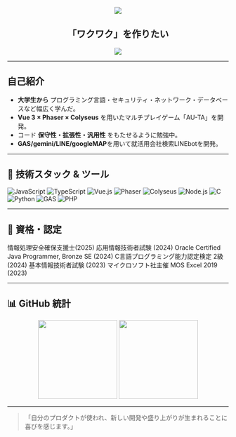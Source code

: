 <!-- ヘッダーバナー -->

<p align="center">
  <img src="https://capsule-render.vercel.app/api?type=venom&colorvenom0:3b82f6,100:9333ea&height=200&section=header&text=otake1006%20|%20学生%20エンジニア&fontColor=ffffff&fontSize=60&animation=fadeIn"/>
</p>

<h2 align="center">「ワクワク」を作りたい</h2>

<p align="center">
  <a href="mailto:san-j23008@sangi.jp"><img src="https://img.shields.io/badge/Email-D14836?style=for-the-badge&logo=gmail&logoColor=white"/></a>
</p>

---

##  自己紹介

* **大学生から** プログラミング言語・セキュリティ・ネットワーク・データベースなど幅広く学んだ。
* **Vue 3 × Phaser × Colyseus** を用いたマルチプレイゲーム「AU-TA」を開発。
* コード **保守性・拡張性・汎用性** をもたせるように勉強中。
* **GAS/gemini/LINE/googleMAP**を用いて就活用会社検索LINEbotを開発。

---

## 🚀 技術スタック & ツール

![JavaScript](https://img.shields.io/badge/-JavaScript-F7DF1E?logo=javascript\&logoColor=black)
![TypeScript](https://img.shields.io/badge/-TypeScript-3178C6?logo=typescript\&logoColor=white)
![Vue.js](https://img.shields.io/badge/-Vue.js-4FC08D?logo=vue.js\&logoColor=white)
![Phaser](https://img.shields.io/badge/-Phaser-3A96DD?logo=phaser\&logoColor=white)
![Colyseus](https://img.shields.io/badge/-Colyseus-4B4DED?logo=colyseus\&logoColor=white)
![Node.js](https://img.shields.io/badge/-Node.js-339933?logo=node.js\&logoColor=white)
![C](https://img.shields.io/badge/-C-A8B9CC?logo=c\&logoColor=white)
![Python](https://img.shields.io/badge/-Python-3776AB?logo=python\&logoColor=white)
![GAS](https://img.shields.io/badge/-Google%20Apps%20Script-4285F4?logo=google\&logoColor=white)
![PHP](https://shields.io/badge/-PHP-3776AB?style=flat&logo=php\&logoColor=white)



---

## 🏅 資格・認定

情報処理安全確保支援士(2025)
応用情報技術者試験 (2024)
Oracle Certified Java Programmer, Bronze SE (2024)
C言語プログラミング能力認定検定 2級 (2024)
基本情報技術者試験 (2023)
マイクロソフト社主催 MOS Excel 2019 (2023)

---

## 📊 GitHub 統計

<p align="center">
  <img src="https://github-readme-stats.vercel.app/api?username=otake1006&show_icons=true&theme=tokyonight&hide_border=true" height="180">
  <img src="https://github-readme-stats.vercel.app/api/top-langs/?username=otake1006&layout=compact&theme=tokyonight&hide_border=true" height="180">
</p>

---

> 「自分のプロダクトが使われ、新しい開発や盛り上がりが生まれることに喜びを感じます。」

